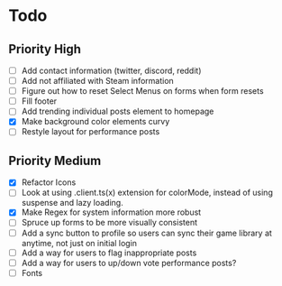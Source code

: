 # Todo

## Priority High

- [ ] Add contact information (twitter, discord, reddit)
- [ ] Add not affiliated with Steam information
- [ ] Figure out how to reset Select Menus on forms when form resets
- [ ] Fill footer
- [ ] Add trending individual posts element to homepage
- [x] Make background color elements curvy
- [ ] Restyle layout for performance posts

## Priority Medium

- [x] Refactor Icons
- [ ] Look at using .client.ts(x) extension for colorMode, instead of using suspense
      and lazy loading.
- [x] Make Regex for system information more robust
- [ ] Spruce up forms to be more visually consistent
- [ ] Add a sync button to profile so users can sync their game library at
      anytime, not just on initial login
- [ ] Add a way for users to flag inappropriate posts
- [ ] Add a way for users to up/down vote performance posts?
- [ ] Fonts
